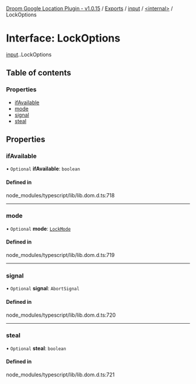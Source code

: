[Droom Google Location Plugin - v1.0.15](../README.md) / [Exports](../modules.md) / [input](../modules/input.md) / [<internal\>](../modules/input._internal_.md) / LockOptions

# Interface: LockOptions

[input](../modules/input.md).[<internal>](../modules/input._internal_.md).LockOptions

## Table of contents

### Properties

- [ifAvailable](input._internal_.LockOptions.md#ifavailable)
- [mode](input._internal_.LockOptions.md#mode)
- [signal](input._internal_.LockOptions.md#signal)
- [steal](input._internal_.LockOptions.md#steal)

## Properties

### ifAvailable

• `Optional` **ifAvailable**: `boolean`

#### Defined in

node_modules/typescript/lib/lib.dom.d.ts:718

___

### mode

• `Optional` **mode**: [`LockMode`](../modules/input._internal_.md#lockmode)

#### Defined in

node_modules/typescript/lib/lib.dom.d.ts:719

___

### signal

• `Optional` **signal**: `AbortSignal`

#### Defined in

node_modules/typescript/lib/lib.dom.d.ts:720

___

### steal

• `Optional` **steal**: `boolean`

#### Defined in

node_modules/typescript/lib/lib.dom.d.ts:721

